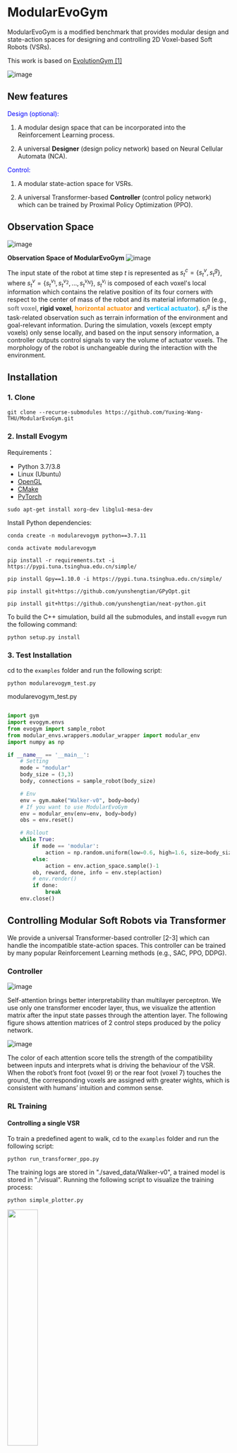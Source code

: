 # ModularEvoGym
ModularEvoGym is a modified benchmark that provides modular design and state-action spaces for designing and controlling 2D Voxel-based Soft Robots (VSRs).

This work is based on [EvolutionGym [1]](https://github.com/EvolutionGym/evogym)

![image](https://github.com/Yuxing-Wang-THU/ModularEvoGym/blob/main/images/thrower.gif)

## New features

<font color=Blue>Design (optional):</font>

1. A modular design space that can be incorporated into the Reinforcement Learning process.

2. A universal **Designer** (design policy network) based on Neural Cellular Automata (NCA).

<font color=Blue>Control:</font>

1. A modular state-action space for VSRs.

2. A universal Transformer-based **Controller** (control policy network) which can be trained by Proximal Policy Optimization (PPO).

## Observation Space

![image](images/origin_obs.jpg)

**Observation Space of ModularEvoGym**
![image](images/modular_obs.jpg)

The input state of the robot at time step $t$ is represented as $s_{t}^{c}=\lbrace s_{t}^{v},s_{t}^{g}\rbrace$, where $s_{t}^{v}=\lbrace s_{t}^{v_{1}}, s_{t}^{v_{2}},...,s_{t}^{v_N}\rbrace$, $s_{t}^{v_i}$ is composed of each voxel's local information which contains the relative position of its four corners with respect to the center of mass of the robot and its material information (e.g., <b><font color=Gray>soft voxel</font></b>, <b>rigid voxel</b>, <b><font color=Darkorange>horizontal actuator</font></b> and <b><font color=DeepSkyBlue>vertical actuator</font></b>). $s_{t}^{g}$ is the task-related observation such as terrain information of the environment and goal-relevant information. During the simulation, voxels (except empty voxels) only sense locally, and based on the input sensory information, a controller outputs control signals to vary the volume of actuator voxels. The morphology of the robot is unchangeable during the interaction with the environment.

## Installation
### 1. Clone

```shell
git clone --recurse-submodules https://github.com/Yuxing-Wang-THU/ModularEvoGym.git
```
### 2. Install Evogym

Requirements：
* Python 3.7/3.8
* Linux (Ubuntu)
* [OpenGL](https://www.opengl.org//)
* [CMake](https://cmake.org/download/)
* [PyTorch](http://pytorch.org/)

<!--- (See [installation instructions](#opengl-installation-on-unix-based-systems) on Unix based systems) --->

```shell
sudo apt-get install xorg-dev libglu1-mesa-dev
```

Install Python dependencies:

```shell
conda create -n modularevogym python==3.7.11

conda activate modularevogym

pip install -r requirements.txt -i https://pypi.tuna.tsinghua.edu.cn/simple/

pip install Gpy==1.10.0 -i https://pypi.tuna.tsinghua.edu.cn/simple/

pip install git+https://github.com/yunshengtian/GPyOpt.git

pip install git+https://github.com/yunshengtian/neat-python.git

```
To build the C++ simulation, build all the submodules, and install `evogym` run the following command:

```shell
python setup.py install
``` 

### 3. Test Installation

cd to the `examples` folder and run the following script:

```shell
python modularevogym_test.py
```
modularevogym_test.py
```python

import gym
import evogym.envs
from evogym import sample_robot
from modular_envs.wrappers.modular_wrapper import modular_env
import numpy as np

if __name__ == '__main__':
    # Setting
    mode = "modular"
    body_size = (3,3)
    body, connections = sample_robot(body_size)

    # Env
    env = gym.make("Walker-v0", body=body)
    # If you want to use ModularEvoGym
    env = modular_env(env=env, body=body)
    obs = env.reset()

    # Rollout
    while True:
        if mode == 'modular':
            action = np.random.uniform(low=0.6, high=1.6, size=body_size[0]*body_size[1])-1
        else:
            action = env.action_space.sample()-1
        ob, reward, done, info = env.step(action)
        # env.render()
        if done:
            break
    env.close()
```
## Controlling Modular Soft Robots via Transformer
We provide a universal Transformer-based controller [2-3] which can handle the incompatible state-action spaces. This controller can be trained by many popular Reinforcement Learning methods (e.g., SAC, PPO, DDPG).

### **Controller**

![image](images/tf-controller.png)

Self-attention brings better interpretability than multilayer perceptron. We use only one transformer encoder layer, thus, we visualize the attention matrix after the input state passes through the attention layer. The following figure shows attention matrices of 2 control steps produced by the policy network. 

![image](images/attention.png)

The color of each attention score tells the strength of the compatibility between inputs and interprets what is driving the behaviour of the VSR. When the robot’s front foot (voxel 9) or the rear foot (voxel 7) touches the ground, the corresponding voxels are assigned with greater wights, which is consistent with humans’ intuition and common sense.

### **RL Training**

#### Controlling a single VSR 
To train a predefined agent to walk, cd to the `examples` folder and run the following script:

```shell
python run_transformer_ppo.py
```

The training logs are stored in "./saved_data/Walker-v0", a trained model is stored in "./visual". Running the following script to visualize the training process:

```shell
python simple_plotter.py
```
<img src="https://github.com/Yuxing-Wang-THU/ModularEvoGym/blob/main/images/Walker-v0_training_curves.png" div align=middle width = "37%" />

To make a gif

```shell
python simple_gif.py
```

![image](https://github.com/Yuxing-Wang-THU/ModularEvoGym/blob/main/images/walker.gif)


#### Controlling many VSRs using one controller


## References

[1] Jagdeep Bhatia, Holly Jackson, Yunsheng Tian, Jie Xu, and Wojciech Matusik. Evolution gym: A large-scale benchmark for evolving soft robots. In NeurIPS, 2021.

[2] Agrim Gupta, Linxi (Jim) Fan, Surya Ganguli, and Li Fei-Fei. Metamorph: Learning universal controllers with transformers. ArXiv, abs/2203.11931, 2022.

[3] Vitaly Kurin, Maximilian Igl, Tim Rocktaschel, Wendelin Boehmer, and Shimon Whiteson. My body is a cage: the role of morphology in graph-based incompatible control. ArXiv, abs/2010.01856, 2021.
